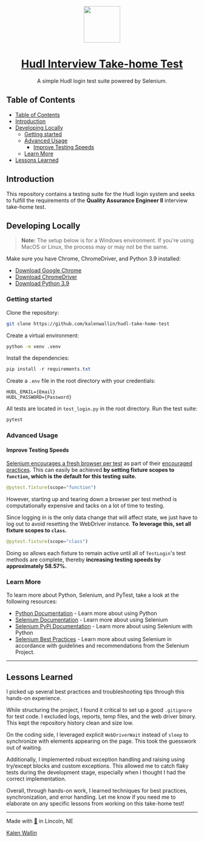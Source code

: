<p align="center">
  <a href="https://github.com/kalenwallin/hudl-take-home-test">
    <img src="https://sc.hudl.com/favicon.svg" height="96">
    <h1 align="center">Hudl Interview Take-home Test</h3>
  </a>
</p>

<p align="center">A simple Hudl login test suite powered by Selenium.</p>

## Table of Contents

- [Table of Contents](#table-of-contents)
- [Introduction](#introduction)
- [Developing Locally](#developing-locally)
  - [Getting started](#getting-started)
  - [Advanced Usage](#advanced-usage)
    - [Improve Testing Speeds](#improve-testing-speeds)
  - [Learn More](#learn-more)
- [Lessons Learned](#lessons-learned)

## Introduction

This repository contains a testing suite for the Hudl login system and seeks to fulfill the requirements of the **Quality Assurance Engineer II** interview take-home test.

## Developing Locally

> **Note:** The setup below is for a Windows environment.
> If you're using MacOS or Linux, the process may or may not be the same.

Make sure you have Chrome, ChromeDriver, and Python 3.9 installed:

- [Download Google Chrome](https://www.google.com/chrome/ "Download Google Chrome")
- [Download ChromeDriver](https://chromedriver.chromium.org/home "Download ChromeDriver")
- [Download Python 3.9](https://www.python.org/downloads/ "Download Python 3.9")

### Getting started

Clone the repository:

```bash
git clone https://github.com/kalenwallin/hudl-take-home-test
```

Create a virtual environment:

```bash
python -m venv .venv
```

Install the dependencies:

```powershell
pip install -r requirements.txt
```

Create a `.env` file in the root directory with your credentials:

```plaintext
HUDL_EMAIL={Email}
HUDL_PASSWORD={Password}
```

All tests are located in `test_login.py` in the root directory. Run the test suite:

```bash
pytest
```

### Advanced Usage

#### Improve Testing Speeds

[Selenium encourages a fresh browser per test](https://www.selenium.dev/documentation/test_practices/encouraged/fresh_browser_per_test/ "Selenium encourages a fresh browser per test") as part of their [encouraged practices](https://www.selenium.dev/documentation/test_practices/encouraged/ "Selenium Encouraged Practices"). This can easily be achieved **by setting fixture scopes to `function`, which is the default for this testing suite.**

```python
@pytest.fixture(scope="function")
```

However, starting up and tearing down a browser per test method is computationally expensive and tacks on a lot of time to testing.

Since logging in is the only data change that will affect state, we just have to log out to avoid resetting the WebDriver instance. **To leverage this, set all fixture scopes to `class`.**

```python
@pytest.fixture(scope="class")
```

Doing so allows each fixture to remain active until all of `TestLogin`'s test methods are complete, thereby **increasing testing speeds by approximately 58.57%.**

### Learn More

To learn more about Python, Selenium, and PyTest, take a look at the following resources:

- [Python Documentation](https://docs.python.org/ "Learn more about using Python") - Learn more about using Python
- [Selenium Documentation](https://www.selenium.dev/ "Learn more about using Selenium") - Learn more about using Selenium
- [Selenium PyPi Documentation](https://pypi.org/project/selenium/ "Learn more about using Selenium with Python") - Learn more about using Selenium with Python
- [Selenium Best Practices](https://www.selenium.dev/documentation/test_practices/ "Selenium Best Practices") - Learn more about using Selenium in accordance with guidelines and recommendations from the Selenium Project.

---

## Lessons Learned

I picked up several best practices and troubleshooting tips through this hands-on experience.

While structuring the project, I found it critical to set up a good `.gitignore` for test code. I excluded logs, reports, temp files, and the web driver binary. This kept the repository history clean and size low.

On the coding side, I leveraged explicit `WebDriverWait` instead of `sleep` to synchronize with elements appearing on the page. This took the guesswork out of waiting.

Additionally, I implemented robust exception handling and raising using try/except blocks and custom exceptions. This allowed me to catch flaky tests during the development stage, especially when I thought I had the correct implementation.

Overall, through hands-on work, I learned techniques for best practices, synchronization, and error handling. Let me know if you need me to elaborate on any specific lessons from working on this take-home test!

---

Made with [💖](https://kalenwallin.com/easter-egg "Woah, you found an Easter Egg!") in Lincoln, NE

[Kalen Wallin](https://github.com/kalenwallin/ "Kalen's GitHub Profile")
